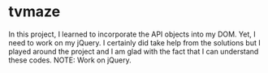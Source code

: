 # tvmaze
In this project, I learned to incorporate the API objects into my DOM. Yet, I need to work on my jQuery. I certainly did take help from the solutions but I played around the project and I am glad with the fact that I can understand these codes.
NOTE: Work on jQuery.
